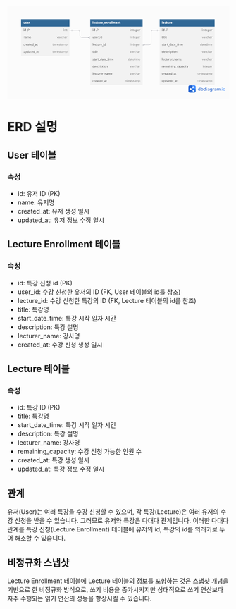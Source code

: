 ![erd](src/main/java/io/hhplus/architecture/assets/erd.png)

# ERD 설명
## User 테이블
### 속성
- id: 유저 ID (PK)
- name: 유저명
- created_at: 유저 생성 일시
- updated_at: 유저 정보 수정 일시

## Lecture Enrollment 테이블
### 속성
- id: 특강 신청 id (PK)
- user_id: 수강 신청한 유저의 ID (FK, User 테이블의 id를 참조)
- lecture_id: 수강 신청한 특강의 ID (FK, Lecture 테이블의 id를 참조)
- title: 특강명
- start_date_time: 특강 시작 일자 시간
- description: 특강 설명
- lecturer_name: 강사명
- created_at: 수강 신청 생성 일시

## Lecture 테이블
### 속성
- id: 특걍 ID (PK)
- title: 특강명
- start_date_time: 특강 시작 일자 시간
- description: 특강 설명
- lecturer_name: 강사명
- remaining_capacity: 수강 신청 가능한 인원 수
- created_at: 특강 생성 일시
- updated_at: 특강 정보 수정 일시

## 관계
유저(User)는 여러 특강을 수강 신청할 수 있으며, 각 특강(Lecture)은 여러 유저의 수강 신청을 받을 수 있습니다.
그러므로 유저와 특강은 다대다 관계입니다. 
이러한 다대다 관계를 특강 신청(Lecture Enrollment) 테이블에 유저의 id, 특강의 id를 외래키로 두어 해소할 수 있습니다.

## 비정규화 스냅샷 
Lecture Enrollment 테이블에 Lecture 테이블의 정보를 포함하는 것은 스냅샷 개념을 기반으로 한 비정규화 방식으로, 
쓰기 비용을 증가시키지만 상대적으로 쓰기 연산보다 자주 수행되는 읽기 연산의 성능을 향상시킬 수 있습니다.
